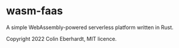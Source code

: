 # wasm-faas

A simple WebAssembly-powered serverless platform written in Rust.

Copyright 2022 Colin Eberhardt, MIT licence.